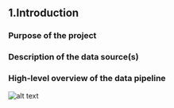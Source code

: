 ## 1.Introduction

### Purpose of the project

### Description of the data source(s)

### High-level overview of the data pipeline

![alt text](https://raw.githubusercontent.com/DataTalksClub/data-engineering-zoomcamp/main/images/architecture/arch_1.jpg)
